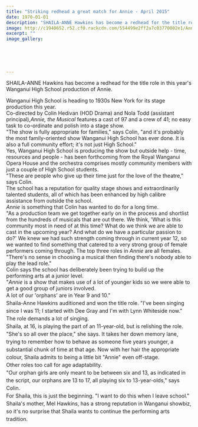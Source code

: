 ```yaml
---
title: "Striking redhead a great match for Annie - April 2015"
date: 1970-01-01
description: "SHAILA-ANNE Hawkins has become a redhead for the title role in this year's Wanganui High School production of Annie, from a Wanganui Midweek article on 30/4/15..."
image: http://c1940652.r52.cf0.rackcdn.com/554499e2ff2a7c03770002e1/Annie-musical-30.4.15.jpg
excerpt: ""
image_gallery:
    
    
    
    
    
---
```


<p><span>SHAILA-ANNE Hawkins has become a redhead for the title role in this year's Wanganui High School production of Annie.</span></p>
<p>Wanganui High School is heading to 1930s New York for its stage production this year.<br />Co-directed by Colin Hedivan (HOD Drama) and Nola Todd (assistant principal),<em>Annie, the Musical</em>&nbsp;features a cast of 97 and a crew of 41; no easy task to co-ordinate and polish into a stage show.<br />"The show is fully appropriate for families," says Colin, "and it's probably the most family-oriented show Wanganui High School has ever done. It is also a full community effort; it's not just High School."<br />Yes, Wanganui High School is producing the show but outside help - time, resources and people - has been forthcoming from the Royal Wanganui Opera House and the orchestra comprises mostly community members with just a couple of High School students.<br />"These are people who give up their time just for the love of the theatre," says Colin.<br />The school has a reputation for quality stage shows and extraordinarily talented students, all of which has been enhanced by high calibre assistance from outside the school.<br /><em>Annie</em>&nbsp;is something that Colin has wanted to do for a long time.<br />"As a production team we get together early on in the process and shortlist from the hundreds of musicals that are out there. We think, 'What is this community most in need of at this time? What do we think we are able to cast in the upcoming year? And what do we have a particular passion to do?' We knew we had such strength coming through in current year 12, so we wanted to find something that catered to a very strong group of female performers coming through. The top three roles in&nbsp;<em>Annie</em>&nbsp;are all females.<br />"There's no sense in choosing a musical then finding there's nobody able to play the lead role."<br />Colin says the school has deliberately been trying to build up the performing arts at a junior level.<br />"<em>Annie</em>&nbsp;is a show that makes use of a lot of younger kids so we were able to get a good group of juniors involved.<br /><span style="line-height: 1.5;">A lot of our 'orphans' are in Year 9 and 10."<br /></span><span style="line-height: 1.5;">Shaila-Anne Hawkins auditioned and won the title role. "I've been singing since I was 11; I started with Dee Gray and I'm with Lynn Whiteside now." The role demands a lot of singing.<br /></span><span style="line-height: 1.5;">Shaila, at 16, is playing the part of an 11-year-old, but is relishing the role. "She's so all over the place," she says. It takes her down memory lane, trying to remember how to behave as someone five years younger, a substantial chunk of time at that age. Now with her hair the appropriate colour, Shaila admits to being a little bit "Annie" even off-stage.<br /></span><span style="line-height: 1.5;">Other roles too call for age adaptability.<br /></span><span style="line-height: 1.5;">"Our orphan girls are only meant to be between six and 13, as indicated in the script, our orphans are 13 to 17, all playing six to 13-year-olds," says Colin.<br /></span><span style="line-height: 1.5;">For Shaila, this is just the beginning. "I want to do this when I leave school."<br /></span><span style="line-height: 1.5;">Shaila's mother, Mel Hawkins, has a strong reputation in Wanganui showbiz, so it's no surprise that Shaila wants to continue the performing arts tradition.</span></p>

